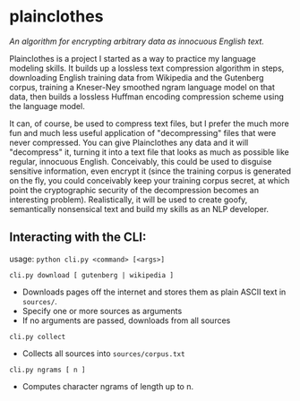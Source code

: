 # plainclothes

*An algorithm for encrypting arbitrary data as innocuous English text.*

Plainclothes is a project I started as a way to practice my language modeling skills. 
It builds up a lossless text compression algorithm in steps, downloading English training
data from Wikipedia and the Gutenberg corpus, training a Kneser-Ney smoothed ngram language 
model on that data, then builds a lossless Huffman encoding compression scheme using the
language model. 

It can, of course, be used to compress text files, but I prefer the much more fun and much 
less useful application of "decompressing" files that were never compressed. You can give 
Plainclothes any data and it will "decompress" it, turning it into a text file that looks 
as much as possible like regular, innocuous English. Conceivably, this could be used to 
disguise sensitive information, even encrypt it (since the training corpus is generated
on the fly, you could conceivably keep your training corpus secret, at which point the 
cryptographic security of the decompression becomes an interesting problem). Realistically,
it will be used to create goofy, semantically nonsensical text and build my skills as
an NLP developer.

## Interacting with the CLI:

usage: `python cli.py <command> [<args>]`

`cli.py download [ gutenberg | wikipedia ]`
- Downloads pages off the internet and stores them as plain ASCII text in `sources/`.
- Specify one or more sources as arguments
- If no arguments are passed, downloads from all sources

`cli.py collect`
- Collects all sources into `sources/corpus.txt`

`cli.py ngrams [ n ]`
- Computes character ngrams of length up to n.

